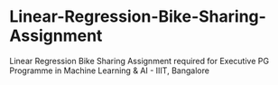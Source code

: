 # Linear-Regression-Bike-Sharing-Assignment
 Linear Regression Bike Sharing Assignment required for Executive PG Programme in Machine Learning &amp; AI - IIIT, Bangalore
